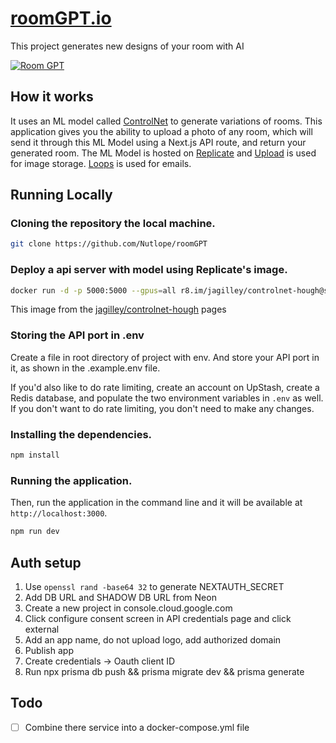 # [roomGPT.io](https://roomGPT.io)

This project generates new designs of your room with AI

[![Room GPT](./public/screenshot.png)](https://roomGPT.io)

## How it works

It uses an ML model called [ControlNet](https://github.com/lllyasviel/ControlNet) to generate variations of rooms. This application gives you the ability to upload a photo of any room, which will send it through this ML Model using a Next.js API route, and return your generated room. The ML Model is hosted on [Replicate](https://replicate.com) and [Upload](https://upload.io) is used for image storage. [Loops](https://loops.so/) is used for emails.

## Running Locally

### Cloning the repository the local machine.

```bash
git clone https://github.com/Nutlope/roomGPT
```

### Deploy a api server with model using Replicate's image. 

```bash
docker run -d -p 5000:5000 --gpus=all r8.im/jagilley/controlnet-hough@sha256:854e8727697a057c525cdb45ab037f64ecca770a1769cc52287c2e56472a247b
```
This image from the [jagilley/controlnet-hough](https://replicate.com/jagilley/controlnet-hough/api) pages

### Storing the API port in .env

Create a file in root directory of project with env. And store your API port in it, as shown in the .example.env file.

If you'd also like to do rate limiting, create an account on UpStash, create a Redis database, and populate the two environment variables in `.env` as well. If you don't want to do rate limiting, you don't need to make any changes.

### Installing the dependencies.

```bash
npm install
```

### Running the application.

Then, run the application in the command line and it will be available at `http://localhost:3000`.

```bash
npm run dev
```

## Auth setup

1. Use `openssl rand -base64 32` to generate NEXTAUTH_SECRET
2. Add DB URL and SHADOW DB URL from Neon
3. Create a new project in console.cloud.google.com
4. Click configure consent screen in API credentials page and click external
5. Add an app name, do not upload logo, add authorized domain
6. Publish app
7. Create credentials -> Oauth client ID
8. Run npx prisma db push && prisma migrate dev && prisma generate

## Todo
- [ ] Combine there service into a docker-compose.yml file